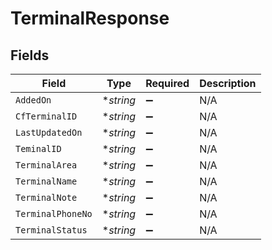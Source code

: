 # TerminalResponse


## Fields

| Field              | Type               | Required           | Description        |
| ------------------ | ------------------ | ------------------ | ------------------ |
| `AddedOn`          | **string*          | :heavy_minus_sign: | N/A                |
| `CfTerminalID`     | **string*          | :heavy_minus_sign: | N/A                |
| `LastUpdatedOn`    | **string*          | :heavy_minus_sign: | N/A                |
| `TeminalID`        | **string*          | :heavy_minus_sign: | N/A                |
| `TerminalArea`     | **string*          | :heavy_minus_sign: | N/A                |
| `TerminalName`     | **string*          | :heavy_minus_sign: | N/A                |
| `TerminalNote`     | **string*          | :heavy_minus_sign: | N/A                |
| `TerminalPhoneNo`  | **string*          | :heavy_minus_sign: | N/A                |
| `TerminalStatus`   | **string*          | :heavy_minus_sign: | N/A                |